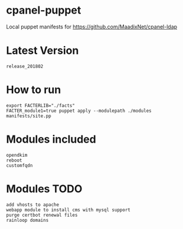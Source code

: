 # cpanel-puppet
Local puppet manifests for https://github.com/MaadixNet/cpanel-ldap

# Latest Version
    release_201802

# How to run

    export FACTERLIB="./facts"
    FACTER_module1=true puppet apply --modulepath ./modules manifests/site.pp

# Modules included

    opendkim
    reboot
    customfqdn

# Modules TODO

    add vhosts to apache
    webapp module to install cms with mysql support
    purge certbot renewal files
    rainloop domains

